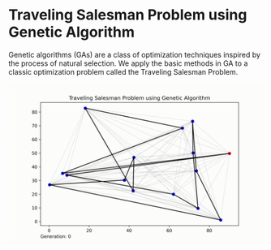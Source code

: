 # Traveling Salesman Problem using Genetic Algorithm

Genetic algorithms (GAs) are a class of optimization techniques inspired by the process of natural selection. We apply the basic methods in GA to a classic optimization problem called the Traveling Salesman Problem.

![](https://github.com/jaymordevera/traveling-salesman-problem-using-genetic-algorithm/blob/main/TSPGA.gif)
